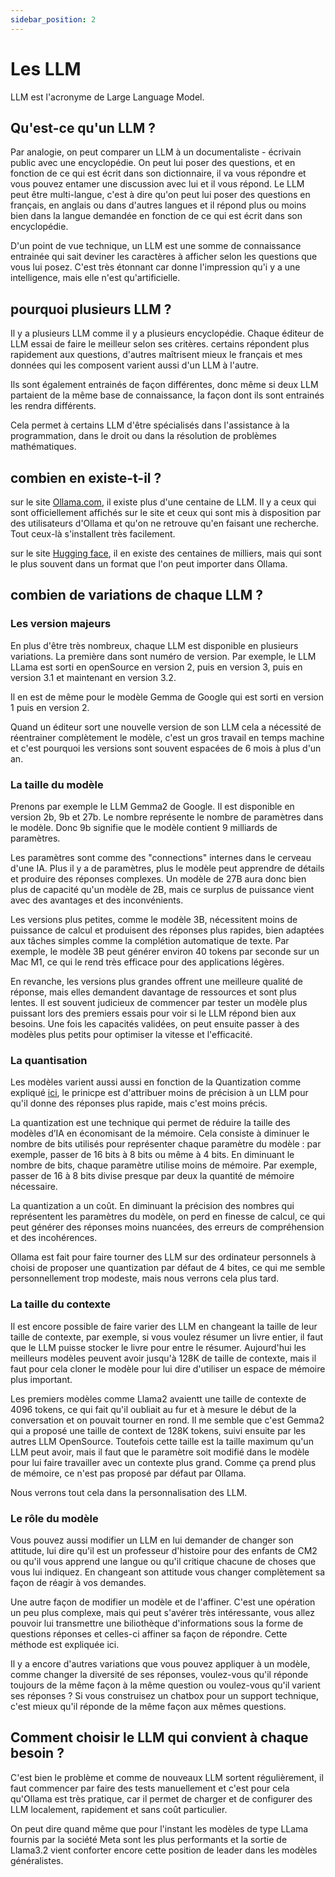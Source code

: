 ```yaml
---
sidebar_position: 2
---
```


# Les LLM

LLM est l'acronyme de Large Language Model.

## Qu'est-ce qu'un LLM ?

Par analogie, on peut comparer un LLM à un documentaliste - écrivain public avec une encyclopédie. On peut lui poser des questions, et en fonction de ce qui est écrit dans son dictionnaire, il va vous répondre et vous pouvez entamer une discussion avec lui et il vous répond. Le LLM peut être multi-langue, c'est à dire qu'on peut lui poser des questions en français, en anglais ou dans d'autres langues et il répond plus ou moins bien dans la langue demandée en fonction de ce qui est écrit dans son encyclopédie.

D'un point de vue technique, un LLM est une somme de connaissance entrainée qui sait deviner les caractères à afficher selon les questions que vous lui posez. C'est très étonnant car donne l'impression qu'i y a une intelligence, mais elle n'est qu'artificielle.

## pourquoi plusieurs LLM ?

Il y a plusieurs LLM comme il y a plusieurs encyclopédie. Chaque éditeur de LLM essai de faire le meilleur selon ses critères. certains répondent plus rapidement aux questions, d'autres maîtrisent mieux le français et mes données qui les composent varient aussi d'un LLM à l'autre.

Ils sont également entrainés de façon différentes, donc même si deux LLM partaient de la même base de connaissance, la façon dont ils sont entrainés les rendra différents.

Cela permet à certains LLM d'être spécialisés dans l'assistance à la programmation, dans le droit ou dans la résolution de problèmes mathématiques.

## combien en existe-t-il ?

sur le site [Ollama.com](https://ollama.com), il existe plus d'une centaine de LLM. Il y a ceux qui sont officiellement affichés sur le site et ceux qui sont mis à disposition par des utilisateurs d'Ollama et qu'on ne retrouve qu'en faisant une recherche. Tout ceux-là s'installent très facilement.

sur le site [Hugging face](https://huggingface.com), il en existe des centaines de milliers, mais qui sont le plus souvent dans un format que l'on peut importer dans Ollama.

## combien de variations de chaque LLM ?

### Les version majeurs

En plus d'être très nombreux, chaque LLM est disponible en plusieurs variations. La première dans sont numéro de version. Par exemple, le LLM LLama est sorti en openSource en version 2, puis en version 3, puis en version 3.1 et maintenant en version 3.2.

Il en est de même pour le modèle Gemma de Google qui est sorti en version 1 puis en version 2.

Quand un éditeur sort une nouvelle version  de son LLM cela a nécessité de réentrainer complètement le modèle, c'est un gros travail en temps machine et c'est pourquoi les versions sont souvent espacées de 6 mois à plus d'un an.

### La taille du modèle

Prenons par exemple le LLM Gemma2 de Google. Il est disponible en version 2b, 9b et 27b. Le nombre représente le nombre de paramètres dans le modèle. Donc 9b signifie que le modèle contient 9 milliards de paramètres.

Les paramètres sont comme des "connections" internes dans le cerveau d'une IA. Plus il y a de paramètres, plus le modèle peut apprendre de détails et produire des réponses complexes. Un modèle de 27B aura donc bien plus de capacité qu'un modèle de 2B, mais ce surplus de puissance vient avec des avantages et des inconvénients.

Les versions plus petites, comme le modèle 3B, nécessitent moins de puissance de calcul et produisent des réponses plus rapides, bien adaptées aux tâches simples comme la complétion automatique de texte. Par exemple, le modèle 3B peut générer environ 40 tokens par seconde sur un Mac M1, ce qui le rend très efficace pour des applications légères.

En revanche, les versions plus grandes offrent une meilleure qualité de réponse, mais elles demandent davantage de ressources et sont plus lentes. Il est souvent judicieux de commencer par tester un modèle plus puissant lors des premiers essais pour voir si le LLM répond bien aux besoins. Une fois les capacités validées, on peut ensuite passer à des modèles plus petits pour optimiser la vitesse et l'efficacité.

### La quantisation

Les modèles varient aussi aussi en fonction de la Quantization comme expliqué [ici](https://www.manuel.fr/learn/Principes/Quantisastion), le prinicpe est d'attribuer moins de précision à un LLM pour qu'il donne des réponses plus rapide, mais c'est moins précis.

La quantization est une technique qui permet de réduire la taille des modèles d’IA en économisant de la mémoire. Cela consiste à diminuer le nombre de bits utilisés pour représenter chaque paramètre du modèle : par exemple, passer de 16 bits à 8 bits ou même à 4 bits. En diminuant le nombre de bits, chaque paramètre utilise moins de mémoire. Par exemple, passer de 16 à 8 bits divise presque par deux la quantité de mémoire nécessaire.

La quantization a un coût. En diminuant la précision des nombres qui représentent les paramètres du modèle, on perd en finesse de calcul, ce qui peut générer des réponses moins nuancées, des erreurs de compréhension et des incohérences.

Ollama est fait pour faire tourner des LLM sur des ordinateur personnels à choisi de proposer une quantization par défaut de 4 bites, ce qui me semble personnellement trop modeste, mais nous verrons cela plus tard.

### La taille du contexte

Il est encore possible de faire varier des LLM en changeant la taille de leur taille de contexte, par exemple, si vous voulez résumer un livre entier, il faut que le LLM puisse stocker le livre pour entre le résumer. Aujourd'hui les meilleurs modèles peuvent avoir jusqu'à 128K de taille de contexte, mais il faut pour cela cloner le modèle pour lui dire d'utiliser un espace de mémoire plus important.

Les premiers modèles comme Llama2 avaientt une taille de contexte de 4096 tokens, ce qui fait qu'il oubliait au fur et à mesure le début de la conversation et on pouvait tourner en rond. Il me semble que c'est Gemma2 qui a proposé une taille de context de 128K tokens, suivi ensuite par les autres LLM OpenSource. Toutefois cette taille est la taille maximum qu'un LLM peut avoir, mais il faut que le paramètre soit modifié dans le modèle pour lui faire travailler avec un contexte plus grand. Comme ça prend plus de mémoire, ce n'est pas proposé par défaut par Ollama.

Nous verrons tout cela dans la personnalisation des LLM.

### Le rôle du modèle

Vous pouvez aussi modifier un LLM en lui demander de changer son attitude, lui dire qu'il est un professeur d'histoire pour des enfants de CM2 ou qu'il vous apprend une langue ou qu'il critique chacune de choses que vous lui indiquez. En changeant son attitude vous changer complètement sa façon de réagir à vos demandes.

Une autre façon de modifier un modèle et de l'affiner. C'est une opération un peu plus complexe, mais qui peut s'avérer très intéressante, vous allez pouvoir lui transmettre une biliothèque d'informations sous la forme de questions réponses et celles-ci affiner sa façon de répondre. Cette méthode est expliquée ici.

Il y a encore d'autres variations que vous pouvez appliquer à un modèle, comme changer la diversité de ses réponses, voulez-vous qu'il réponde toujours de la même façon à la même question ou voulez-vous qu'il varient ses réponses ? Si vous construisez un chatbox pour un support technique, c'est mieux qu'il réponde de la même façon aux mêmes questions.

## Comment choisir le LLM qui convient à chaque besoin ?

C'est bien le problème et comme de nouveaux LLM sortent régulièrement, il faut commencer par faire des tests manuellement et c'est pour cela qu'Ollama est très pratique, car il permet de charger et de configurer des LLM localement, rapidement et sans coût particulier.

On peut dire quand même que pour l'instant les modèles de type LLama fournis par la société Meta sont les plus performants et la sortie de Llama3.2 vient conforter encore cette position de leader dans les modèles généralistes.